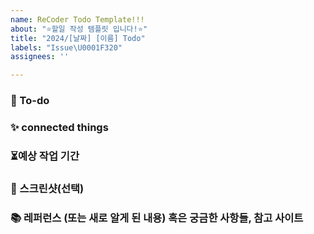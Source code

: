 ```yaml
---
name: ReCoder Todo Template!!!
about: "⭐할일 작성 템플릿 입니다!⭐"
title: "2024/[날짜] [이름] Todo"
labels: "Issue\U0001F320"
assignees: ''

---
```


### 📌  To-do
<!-- 작업에 대해서 설명해주세요. -->

### ✨ connected things
<!-- 연결해서 해야 할 일 또는 진행 예정인 일을 적어주세요. -->

### ⏳예상 작업 기간
<!-- 언제부터 언제까지 작업할 예상이신지 알려주세요!! -->

### 📸 스크린샷(선택)
<!-- 스크린샷이 필요한 스크린샷을 첨부해주세요 -->

### 📚 레퍼런스 (또는 새로 알게 된 내용) 혹은 궁금한 사항들, 참고 사이트 
<!-- 참고할 사항이 있다면 적어주세요 -->
